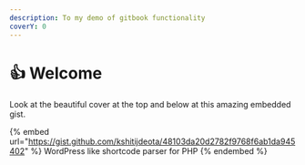 ```yaml
---
description: To my demo of gitbook functionality
coverY: 0
---
```


# 👍 Welcome

Look at the beautiful cover at the top and below at this amazing embedded gist.

{% embed url="https://gist.github.com/kshitijdeota/48103da20d2782f9768f6ab1da945402" %}
WordPress like shortcode parser for PHP
{% endembed %}

